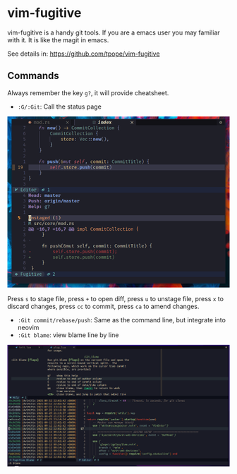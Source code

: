 # vim-fugitive

vim-fugitive is a handy git tools. If you are a emacs user you may familiar with it.
It is like the magit in emacs.

See details in: <https://github.com/tpope/vim-fugitive>

## Commands

Always remember the key `g?`, it will provide cheatsheet.

* `:G/:Git`: Call the status page

![image](../../../../image/fugitive.png)

Press `s` to stage file, press `+` to open diff, press `u` to unstage file,
press `x` to discard changes, press `cc` to commit, press `ca` to amend changes.

* `:Git commit/rebase/push`: Same as the command line, but integrate into neovim
* `:Git blame`: view blame line by line

![image](../../../../image/neovim-fugitive.png)
